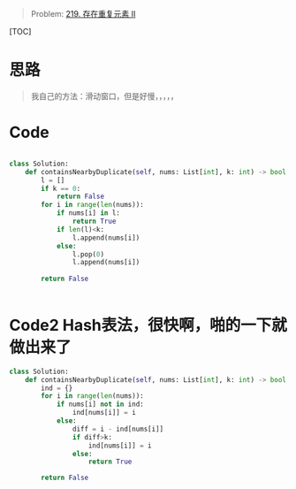 > Problem: [219. 存在重复元素 II](https://leetcode.cn/problems/contains-duplicate-ii/description/)

[TOC]

# 思路
> 我自己的方法：滑动窗口，但是好慢，，，，，

# Code
```Python []

class Solution:
    def containsNearbyDuplicate(self, nums: List[int], k: int) -> bool:
        l = []
        if k == 0:
            return False
        for i in range(len(nums)):
            if nums[i] in l:
                return True
            if len(l)<k:
                l.append(nums[i])
            else:
                l.pop(0)
                l.append(nums[i])
            
        return False
        

```

# Code2 Hash表法，很快啊，啪的一下就做出来了
```Python []
class Solution:
    def containsNearbyDuplicate(self, nums: List[int], k: int) -> bool:
        ind = {}
        for i in range(len(nums)):
            if nums[i] not in ind:
                ind[nums[i]] = i
            else:
                diff = i - ind[nums[i]]
                if diff>k:
                    ind[nums[i]] = i
                else:
                    return True

        return False 

```
